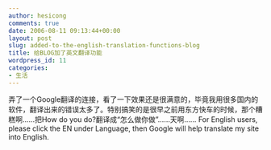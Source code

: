 ```yaml
---
author: hesicong
comments: true
date: 2006-08-11 09:13:44+00:00
layout: post
slug: added-to-the-english-translation-functions-blog
title: 给BLOG加了英文翻译功能
wordpress_id: 11
categories:
- 生活
---
```



弄了一个Google翻译的连接，看了一下效果还是很满意的，毕竟我用很多国内的软件，翻译出来的错误太多了。特别搞笑的是很早之前用东方快车的时候，那个糟糕啊……把How do you do?翻译成“怎么做你做”……天啊……
For English users, please click the EN under Language, then Google will help translate my site  into English.
